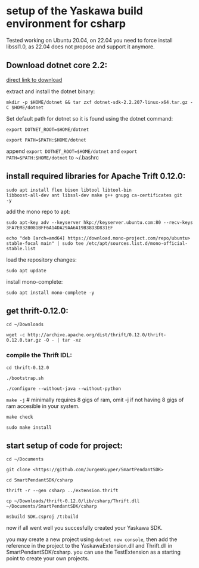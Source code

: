 # setup of the Yaskawa build environment for csharp

Tested working on Ubuntu 20.04, on 22.04 you need to force install libssl1.0, as 22.04 does not propose and support it anymore.

## Download dotnet core 2.2:

[direct link to download](https://download.visualstudio.microsoft.com/download/pr/022d9abf-35f0-4fd5-8d1c-86056df76e89/477f1ebb70f314054129a9f51e9ec8ec/dotnet-sdk-2.2.207-linux-x64.tar.gz)

extract and install the dotnet binary:

`mkdir -p $HOME/dotnet && tar zxf dotnet-sdk-2.2.207-linux-x64.tar.gz -C $HOME/dotnet`

Set default path for dotnet so it is found using the dotnet command:


`export DOTNET_ROOT=$HOME/dotnet`

`export PATH=$PATH:$HOME/dotnet`

append `export DOTNET_ROOT=$HOME/dotnet` and `export PATH=$PATH:$HOME/dotnet` to ~/.bashrc

## install required libraries for Apache Trift 0.12.0:

<code>sudo apt install flex bison libtool libtool-bin libboost-all-dev ant libssl-dev make g++ gnupg ca-certificates git -y</code>

add the mono repo to apt:


`sudo apt-key adv --keyserver hkp://keyserver.ubuntu.com:80 --recv-keys 3FA7E0328081BFF6A14DA29AA6A19B38D3D831EF`


`echo "deb [arch=amd64] https://download.mono-project.com/repo/ubuntu> stable-focal main" | sudo tee /etc/apt/sources.list.d/mono-official-stable.list`

load the repository changes:

`sudo apt update`

install mono-complete:

`sudo apt install mono-complete -y`

## get thrift-0.12.0:

`cd ~/Downloads`

`wget -c http://archive.apache.org/dist/thrift/0.12.0/thrift-0.12.0.tar.gz -O - | tar -xz`

### compile the Thrift IDL:

`cd thrift-0.12.0`

`./bootstrap.sh`

`./configure --without-java --without-python`

`make -j` # minimally requires 8 gigs of ram, omit -j if not having 8 gigs of ram accesible in your system.

`make check`

`sudo make install`

## start setup of code for project:


`cd ~/Documents`

`git clone <https://github.com/JurgenKuyper/SmartPendantSDK>`

`cd SmartPendantSDK/csharp`

`thrift -r --gen csharp ../extension.thrift`

`cp ~/Downloads/thrift-0.12.0/lib/csharp/Thrift.dll ~/Documents/SmartPendantSDK/csharp`


`msbuild SDK.csproj /t:build`

now if all went well you succesfully created your Yaskawa SDK.

you may create a new project using `dotnet new console`, then add the reference in the project to the YaskawaExtension.dll and Thrift.dll in SmartPendantSDK/csharp. you can use the TestExtension as a starting point to create your own projects.
